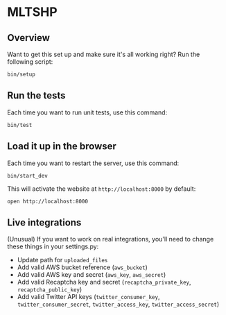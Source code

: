 # MLTSHP

## Overview 

Want to get this set up and make sure it's all working right? Run the following script:

    bin/setup

## Run the tests

Each time you want to run unit tests, use this command:

    bin/test

## Load it up in the browser

Each time you want to restart the server, use this command:

    bin/start_dev

This will activate the website at `http://localhost:8000` by default:

    open http://localhost:8000

## Live integrations

(Unusual) If you want to work on real integrations, you'll need to change 
these things in your settings.py:

* Update path for `uploaded_files`
* Add valid AWS bucket reference (`aws_bucket`)
* Add valid AWS key and secret (`aws_key`, `aws_secret`)
* Add valid Recaptcha key and secret (`recaptcha_private_key`,
  `recaptcha_public_key`)
* Add valid Twitter API keys (`twitter_consumer_key`,
  `twitter_consumer_secret`, `twitter_access_key`,
  `twitter_access_secret`)
